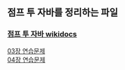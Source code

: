 ## 점프 투 자바를 정리하는 파일

### [점프 투 자바 wikidocs](https://wikidocs.net/book/31)<br>
[03장 연습문제](https://wikidocs.net/157658)<br>
[04장 연습문제](https://wikidocs.net/157996)<br>
